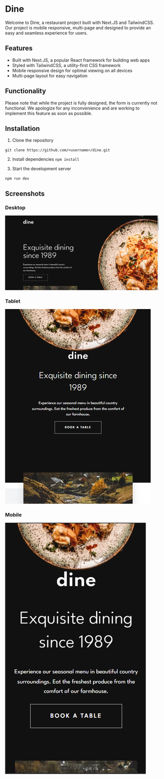 # Dine
Welcome to Dine, a restaurant project built with Next.JS and TailwindCSS. Our project is mobile responsive, multi-page and designed to provide an easy and seamless experience for users.

## Features
- Built with Next.JS, a popular React framework for building web apps
- Styled with TailwindCSS, a utility-first CSS framework
- Mobile responsive design for optimal viewing on all devices
- Multi-page layout for easy navigation

## Functionality
Please note that while the project is fully designed, the form is currently not functional. We apologize for any inconvenience and are working to implement this feature as soon as possible.

## Installation
1. Clone the repository

`git clone https://github.com/<username>/dine.git`

2. Install dependencies
`npm install`

3. Start the development server

`npm run dev`

## Screenshots
### Desktop
![Desktop Preview](./desktop-screenshot.png)

### Tablet
![Tablet Preview](./tablet-screenshot.png)

### Mobile
![Mobile Preview](./mobile-screenshot.png)